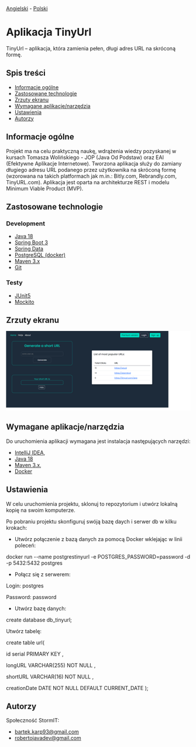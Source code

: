 [Angielski](README.md) - [<ins>Polski</ins>](README.pl.md)

# Aplikacja TinyUrl
TinyUrl – aplikacja, która zamienia pełen, długi adres URL na skróconą formę.

## Spis treści
* [Informacje ogólne](#informacje-ogólne)
* [Zastosowane technologie](#zastosowane-technologie)
* [Zrzuty ekranu](#zrzuty-ekranu)
* [Wymagane aplikacje/narzędzia](#wymagane-aplikacje-narzedzia)
* [Ustawienia](#ustawienia)
* [Autorzy](#autorzy)

## Informacje ogólne
Projekt ma na celu praktyczną naukę, wdrążenia wiedzy pozyskanej w kursach Tomasza Wolińskiego - JOP (Java Od Podstaw) oraz EAI (Efektywne Aplikacje Internetowe).
Tworzona aplikacja służy do zamiany długiego adresu URL podanego przez użytkownika na skróconą formę (wzorowana na takich platformach jak m.in.: Bitly.com, Rebrandly.com, TinyURL.com).
Aplikacja jest oparta na architekturze REST i modelu Minimum Viable Product (MVP).

## Zastosowane technologie
### Development
- [Java 18](https://openjdk.org/projects/jdk/18/)
- [Spring Boot 3](https://spring.io/projects/spring-boot)
- [Spring Data](https://spring.io/projects/spring-data)
- [PostgreSQL (docker)](https://www.postgresql.org/)
- [Maven 3.x](https://maven.apache.org/)
- [Git](https://git-scm.com/)


### Testy
- [JUnit5](https://junit.org/junit5/)
- [Mockito](https://site.mockito.org/)

## Zrzuty ekranu
![Test redirect](./images/mainsite.png)

## Wymagane aplikacje/narzędzia
Do uruchomienia aplikacji wymagana jest instalacja następujących narzędzi:

- [IntelliJ IDEA](https://www.jetbrains.com/idea/),
- [Java 18](https://openjdk.org/projects/jdk/18/)
- [Maven 3.x](https://maven.apache.org/download.cgi),
- [Docker](https://docs.docker.com/get-docker/)

## Ustawienia

W celu uruchomienia projektu, sklonuj to repozytorium i utwórz lokalną kopię na swoim komputerze.

Po pobraniu projektu skonfiguruj swóją bazę daych i serwer db w kilku krokach:

- Utwórz połączenie z bazą danych za pomocą Docker wklejając w linii poleceń:

docker run --name postgrestinyurl -e POSTGRES_PASSWORD=password -d -p 5432:5432 postgres

- Połącz się z serwerem:

Login: postgres

Password: password

- Utwórz bazę danych:

create database db_tinyurl;

Utwórz tabelę:

create table url(

id serial PRIMARY KEY ,

longURL VARCHAR(255) NOT NULL ,

shortURL VARCHAR(16) NOT NULL ,

creationDate DATE NOT NULL DEFAULT CURRENT_DATE
);

## Autorzy
Społeczność StormIT:
- bartek.karp93@gmail.com
- robertojavadev@gmail.com